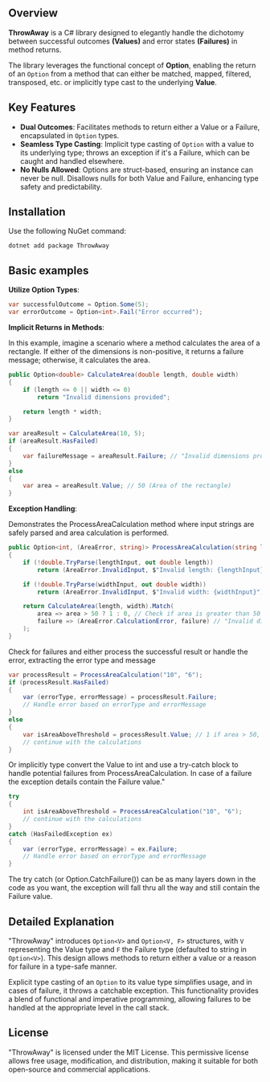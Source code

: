## Overview
**ThrowAway** is a C# library designed to elegantly handle the dichotomy between successful outcomes **(Values)** and error states **(Failures)** in method returns. 

The library leverages the functional concept of **Option**, enabling the return of an `Option` from a method that can either be matched, mapped, filtered, transposed, etc. or implicitly type cast to the underlying **Value**.

## Key Features
- **Dual Outcomes**: Facilitates methods to return either a Value or a Failure, encapsulated in `Option` types.
- **Seamless Type Casting**: Implicit type casting of `Option` with a value to its underlying type; throws an exception if it's a Failure, which can be caught and handled elsewhere.
- **No Nulls Allowed**: Options are struct-based, ensuring an instance can never be null. Disallows nulls for both Value and Failure, enhancing type safety and predictability.

## Installation

Use the following NuGet command:

```shell
dotnet add package ThrowAway
```

## Basic examples
**Utilize Option Types**:
```csharp
var successfulOutcome = Option.Some(5);
var errorOutcome = Option<int>.Fail("Error occurred");
```
**Implicit Returns in Methods**:

In this example, imagine a scenario where a method calculates the area of a rectangle. If either of the dimensions is non-positive, it returns a failure message; otherwise, it calculates the area.
```csharp
public Option<double> CalculateArea(double length, double width)
{
    if (length <= 0 || width <= 0) 
        return "Invalid dimensions provided";

    return length * width;
}

var areaResult = CalculateArea(10, 5);
if (areaResult.HasFailed)
{
    var failureMessage = areaResult.Failure; // "Invalid dimensions provided"
}
else
{
    var area = areaResult.Value; // 50 (Area of the rectangle)
}

```

**Exception Handling**:

Demonstrates the ProcessAreaCalculation method where input strings are safely parsed and area calculation is performed. 
```csharp
public Option<int, (AreaError, string)> ProcessAreaCalculation(string lengthInput, string widthInput)
{
    if (!double.TryParse(lengthInput, out double length))
        return (AreaError.InvalidInput, $"Invalid length: {lengthInput}");

    if (!double.TryParse(widthInput, out double width))
        return (AreaError.InvalidInput, $"Invalid width: {widthInput}");

    return CalculateArea(length, width).Match(
        area => area > 50 ? 1 : 0, // Check if area is greater than 50
        failure => (AreaError.CalculationError, failure) // "Invalid dimensions provided"
    );
}

```
Check for failures and either process the successful result or handle the error, extracting the error type and message
```csharp
var processResult = ProcessAreaCalculation("10", "6");
if (processResult.HasFailed)
{
    var (errorType, errorMessage) = processResult.Failure;
    // Handle error based on errorType and errorMessage
}
else
{
    var isAreaAboveThreshold = processResult.Value; // 1 if area > 50, else 0
    // continue with the calculations
}
```

Or implicitly type convert the Value to int and use a try-catch block to handle potential failures from ProcessAreaCalculation. In case of a failure the exception details contain the Failure value."


```csharp
try
{
    int isAreaAboveThreshold = ProcessAreaCalculation("10", "6");
    // continue with the calculations
}
catch (HasFailedException ex)
{
    var (errorType, errorMessage) = ex.Failure;
    // Handle error based on errorType and errorMessage
}
```
The try catch (or Option.CatchFailure()) can be as many layers down in the code as you want, the exception will fall thru all the way and still contain the Failure value.

## Detailed Explanation
"ThrowAway" introduces `Option<V>` and `Option<V, F>` structures, with `V` representing the Value type and `F` the Failure type (defaulted to string in `Option<V>`). This design allows methods to return either a value or a reason for failure in a type-safe manner. 

Explicit type casting of an `Option` to its value type simplifies usage, and in cases of failure, it throws a catchable exception. This functionality provides a blend of functional and imperative programming, allowing failures to be handled at the appropriate level in the call stack.


## License
"ThrowAway" is licensed under the MIT License. This permissive license allows free usage, modification, and distribution, making it suitable for both open-source and commercial applications.